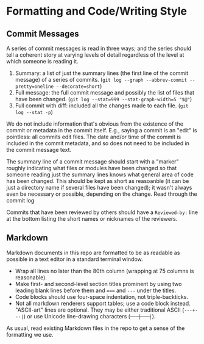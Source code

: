 Formatting and Code/Writing Style
=================================


Commit Messages
---------------

A series of commit messages is read in three ways; and the series should
tell a coherent story at varying levels of detail regardless of the level
at which someone is reading it.

1. Summary: a list of just the summary lines (the first line of the commit
   message) of a series of commits.
   (`git log --graph --abbrev-commit --pretty=oneline --decorate=short`)
2. Full message: the full commit message and possibly the list of files
   that have been changed.
   (`git log --stat=999 --stat-graph-width=5 "$@"`)
3. Full commit with diff: included all the changes made to each file.
   (`git log --stat -p`)

We do not include information that's obvious from the existence of the
commit or metadata in the commit itself. E.g., saying a commit is an "edit"
is pointless: all commits edit files. The date and/or time of the commit is
included in the commit metadata, and so does not need to be included in the
commit message text.

The summary line of a commit message should start with a "marker" roughly
indicating what files or modules have been changed so that someone reading
just the summary lines knows what general area of code has been changed.
This should be kept as short as reasoanble (it can be just a directory name
if several files have been changed); it wasn't always even be necessary
or possible, depending on the change. Read through the commit log

Commits that have been reviewed by others should have a `Reviewed-by:`
line at the bottom listing the short names or nicknames of the reviewers.


Markdown
--------

Markdown documents in this repo are formatted to be as readable as possible
in a text editor in a standard terminal window.

- Wrap all lines no later than the 80th column (wrapping at 75 columns is
  reasonable).
- Make first- and second-level section titles prominent by using two
  leading blank lines before them and `===` and `---` under the titles.
- Code blocks should use four-space indentation, not triple-backticks.
- Not all markdown renderers support tables; use a code block instead.
  "ASCII-art" lines are optional. They may be either traditional ASCII
  (`---+---|`) or use Unicode line-drawing characters (`───┼───┤`).

As usual, read existing Markdown files in the repo to get a sense of the
formatting we use.
